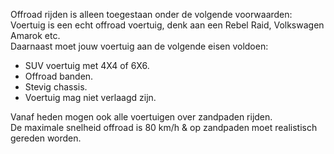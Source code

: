 Offroad rijden is alleen toegestaan onder de volgende voorwaarden:<br>
Voertuig is een echt offroad voertuig, denk aan een Rebel Raid, Volkswagen Amarok etc.<br>
Daarnaast moet jouw voertuig aan de volgende eisen voldoen:<br>
- SUV voertuig met 4X4 of 6X6.<br>
- Offroad banden.<br>
- Stevig chassis.<br>
- Voertuig mag niet verlaagd zijn.<br>

Vanaf heden mogen ook alle voertuigen over zandpaden rijden.<br>
De maximale snelheid offroad is 80 km/h & op zandpaden moet realistisch gereden worden.<br> 